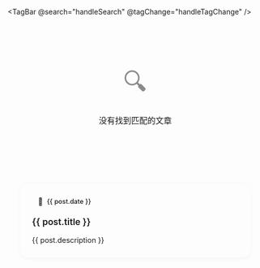 

<script setup>
import { data as posts } from '../.vitepress/theme/composables/posts.data.js'
import { ref, computed, onMounted, nextTick } from 'vue'

const searchQuery = ref('')

// 提取所有标签并计算每个标签的文章数量
const tags = computed(() => {
    const tagMap = new Map()
    
    posts.forEach(post => {
      if (post.tags && Array.isArray(post.tags)) {
        post.tags.forEach(tag => {
          if (!tagMap.has(tag)) {
            tagMap.set(tag, [])
          }
          tagMap.get(tag).push(post)
        })
      }
    })
    
    // 转换为数组并按文章数量排序
    return Array.from(tagMap.entries())
      .map(([name, posts]) => ({
        name,
        count: posts.length,
        posts
      }))
      .sort((a, b) => b.count - a.count)
  })

// 当前选中的标签，默认为'all'显示全部文章
const activeTag = ref('all')

// 根据选中的标签筛选文章
const filteredPosts = computed(() => {
  let result = []
  
  if (activeTag.value === 'all') {
    // 显示所有文章，按时间倒序排列
    result = posts
  } else {
    // 显示特定标签的文章
    const tagObj = tags.value.find(tag => tag.name === activeTag.value)
    if (tagObj && Array.isArray(tagObj.posts)) {
      result = tagObj.posts.filter(post => post && typeof post === 'object' && post.title && post.url)
    }
  }
  
  // 按搜索关键词筛选
  if (searchQuery.value) {
    const query = searchQuery.value.toLowerCase()
    result = result.filter(post => 
      post.title.toLowerCase().includes(query) || 
      (post.description && post.description.toLowerCase().includes(query)) ||
      (post.tags && post.tags.some(tag => tag.toLowerCase().includes(query)))
    )
  }
  
  return result
})

// 设置活动标签
function setActiveTag(tag) {
  activeTag.value = tag
  // 更新URL hash但不刷新页面
  if (tag && tag !== 'all' && tag !== '全部') {
    window.history.replaceState(null, null, `#${tag}`)
  } else {
    window.history.replaceState(null, null, window.location.pathname)
  }
}

// 处理TagBar组件的搜索事件
const handleSearch = (query) => {
  searchQuery.value = query
}

// 处理TagBar组件的标签变化事件
const handleTagChange = (tag) => {
  if (tag === '全部') {
    setActiveTag('all')
  } else {
    setActiveTag(tag)
  }
}

// 清除筛选
const clearFilters = () => {
  searchQuery.value = ''
  setActiveTag('all')
}

// 初始化：从URL hash中获取标签
function initFromHash() {
  const hash = window.location.hash
  if (hash) {
    const tag = decodeURIComponent(hash.slice(1))
    if (tags.value.some(t => t.name === tag)) {
      nextTick(() => {
        setActiveTag(tag)
      })
    }
  } else {
    // 默认显示全部文章
    setActiveTag('all')
  }
}

onMounted(() => {
  initFromHash()
  window.addEventListener('hashchange', initFromHash)
})

</script>

<!-- <div class="page-header">
  <h1>📂 文章标签</h1>
  <p>按标签浏览所有文章</p>
</div> -->

<!-- 标签栏组件 -->
<TagBar @search="handleSearch" @tagChange="handleTagChange" />

<div class="content-wrapper">
  <div v-if="filteredPosts.length === 0" class="no-results">
    <p>没有找到匹配的文章</p>
  </div>

  <div v-else class="posts-list">
    <div v-for="post in filteredPosts" :key="post.url" class="post-item">
      <div class="post-date">{{ post.date }}</div>
      <div class="post-content">
        <h3 class="post-title">
          <a :href="post.url">{{ post.title }}</a>
        </h3>
        <p v-if="post.description" class="post-description">{{ post.description }}</p>
      </div>
    </div>
  </div>
</div>

<style scoped>
/* 页面容器 */
.VPContent {
  max-width: 1400px !important;
  margin: 0 auto;
  padding: 0 24px;
}

/* 页面头部 */
.page-header {
  margin-bottom: 2rem;
  padding-bottom: 1rem;
  border-bottom: 1px solid var(--vp-c-divider);
  max-width: 1400px;
  margin-left: auto;
  margin-right: auto;
}

.page-header h1 {
  font-size: 1.8rem;
  margin: 0 0 0.5rem 0;
  color: var(--vp-c-text-1);
}

.page-header p {
  margin: 0;
  color: var(--vp-c-text-2);
  font-size: 0.9rem;
}

/* 内容区域优化 */
.content-wrapper {
  max-width: 1400px;
  margin: 0 auto;
  padding: 0 24px;
}


/* 无结果状态 */
.no-results {
  text-align: center;
  padding: 4rem 2rem;
  color: var(--vp-c-text-2);
  font-size: 1rem;
  background: var(--vp-c-bg-soft);
  border-radius: 16px;
  margin: 2rem 0;
}

.no-results::before {
  content: '🔍';
  display: block;
  font-size: 3rem;
  margin-bottom: 1rem;
  opacity: 0.5;
}

/* 文章列表 */
.posts-list {
  display: grid;
  grid-template-columns: repeat(auto-fill, minmax(350px, 1fr));
  gap: 1.5rem;
  margin-bottom: 2rem;
}

.post-item {
  background: var(--vp-c-bg);
  border: 2px solid var(--vp-c-divider);
  border-radius: 16px;
  padding: 1.5rem;
  transition: all 0.3s ease;
  box-shadow: 0 2px 8px rgba(0, 0, 0, 0.04);
  position: relative;
  overflow: hidden;
}

.post-item::before {
  content: '';
  position: absolute;
  top: 0;
  left: 0;
  right: 0;
  height: 4px;
  background: linear-gradient(90deg, var(--vp-c-brand-1), var(--vp-c-brand-2));
  transform: scaleX(0);
  transition: transform 0.3s ease;
}

.post-item:hover {
  transform: translateY(-4px);
  box-shadow: 0 8px 32px rgba(0, 0, 0, 0.12);
  border-color: var(--vp-c-brand-1);
}

.post-item:hover::before {
  transform: scaleX(1);
}

.post-date {
  display: inline-flex;
  align-items: center;
  gap: 0.5rem;
  font-size: 0.8rem;
  color: var(--vp-c-text-3);
  margin-bottom: 1rem;
  padding: 0.25rem 0.75rem;
  background: var(--vp-c-bg-soft);
  border-radius: 20px;
  font-weight: 500;
}

.post-date::before {
  content: '📅';
  font-size: 0.9rem;
}

.post-content {
  display: flex;
  flex-direction: column;
  gap: 0.75rem;
}

.post-title {
  font-size: 1.1rem;
  font-weight: 600;
  margin: 0;
  line-height: 1.4;
}

.post-title a {
  color: var(--vp-c-text-1);
  text-decoration: none;
  transition: color 0.2s ease;
  display: -webkit-box;
  -webkit-line-clamp: 2;
  -webkit-box-orient: vertical;
  overflow: hidden;
}

.post-title a:hover {
  color: var(--vp-c-brand-1);
}

.post-description {
  font-size: 0.9rem;
  color: var(--vp-c-text-2);
  margin: 0;
  line-height: 1.5;
  display: -webkit-box;
  -webkit-line-clamp: 3;
  -webkit-box-orient: vertical;
  overflow: hidden;
}



/* 响应式设计 */
@media (max-width: 1024px) {
  .posts-list {
    grid-template-columns: repeat(auto-fill, minmax(300px, 1fr));
    gap: 1.25rem;
  }
}

@media (max-width: 768px) {
  .content-wrapper {
    padding: 0 16px;
  }
  
  .posts-list {
    grid-template-columns: 1fr;
    gap: 1rem;
  }
  
  .post-item {
    padding: 1.25rem;
  }
  
  .post-title {
    font-size: 1rem;
  }
  
  .post-description {
    font-size: 0.85rem;
    -webkit-line-clamp: 2;
  }
  
  .no-results {
    padding: 3rem 1.5rem;
  }
  
  .no-results::before {
    font-size: 2.5rem;
  }
}

@media (max-width: 480px) {
  .post-item {
    padding: 1rem;
    border-radius: 12px;
  }
  
  .post-date {
    font-size: 0.75rem;
    padding: 0.2rem 0.6rem;
  }
  
  .post-title {
    font-size: 0.95rem;
  }
  
  .post-description {
    font-size: 0.8rem;
  }
  
  .no-results {
    padding: 2rem 1rem;
    font-size: 0.9rem;
  }
  
  .no-results::before {
    font-size: 2rem;
  }
}


</style>
